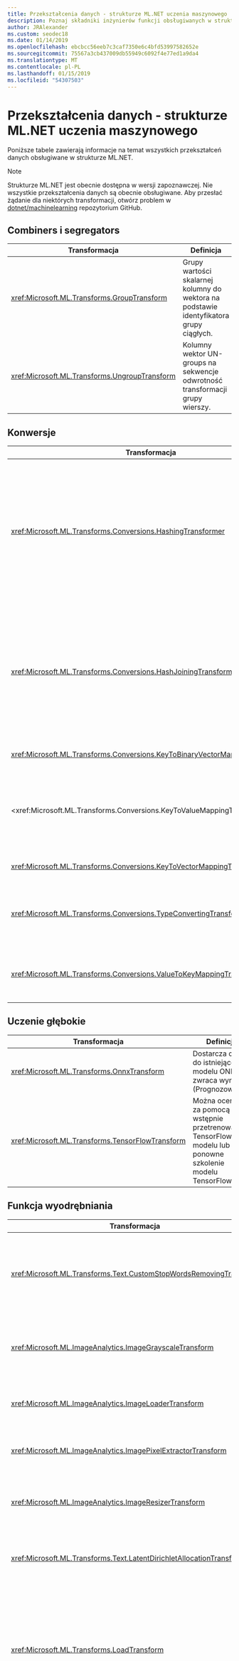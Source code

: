 ```yaml
---
title: Przekształcenia danych - strukturze ML.NET uczenia maszynowego
description: Poznaj składniki inżynierów funkcji obsługiwanych w strukturze ML.NET.
author: JRAlexander
ms.custom: seodec18
ms.date: 01/14/2019
ms.openlocfilehash: ebcbcc56eeb7c3caf7350e6c4bfd53997582652e
ms.sourcegitcommit: 75567a3cb437009db55949c6092f4e77ed1a9da4
ms.translationtype: MT
ms.contentlocale: pl-PL
ms.lasthandoff: 01/15/2019
ms.locfileid: "54307503"
---
```

# <a name="machine-learning-data-transforms---mlnet"></a>Przekształcenia danych - strukturze ML.NET uczenia maszynowego

Poniższe tabele zawierają informacje na temat wszystkich przekształceń danych obsługiwane w strukturze ML.NET.

> [!NOTE]
> Strukturze ML.NET jest obecnie dostępna w wersji zapoznawczej. Nie wszystkie przekształcenia danych są obecnie obsługiwane. Aby przesłać żądanie dla niektórych transformacji, otwórz problem w [dotnet/machinelearning](https://github.com/dotnet/machinelearning/issues) repozytorium GitHub.

## <a name="combiners-and-segregators"></a>Combiners i segregators

| Transformacja | Definicja |
| --- | --- |
| <xref:Microsoft.ML.Transforms.GroupTransform> | Grupy wartości skalarnej kolumny do wektora na podstawie identyfikatora grupy ciągłych. |
| <xref:Microsoft.ML.Transforms.UngroupTransform> | Kolumny wektor UN-groups na sekwencje odwrotność transformacji grupy wierszy. |

## <a name="conversions"></a>Konwersje 

| Transformacja | Definicja |
| --- | --- |
| <xref:Microsoft.ML.Transforms.Conversions.HashingTransformer> | Skróty pojedynczy cenionym kolumn lub vector kolumn. W kolumnach wektor wyznacza wartość skrótu każdego miejsca oddzielnie. Można wyznaczania wartości skrótu wartości tekstowych lub wartości klucza. |
| <xref:Microsoft.ML.Transforms.Conversions.HashJoiningTransform> | Konwertuje wiele wartości w kolumnie wartości skrótów. Ta transformacja akceptuje zarówno liczbowe i tekstowe dane wejściowe, zarówno pojedynczych, jak i wartości wektorowych kolumn. |
| <xref:Microsoft.ML.Transforms.Conversions.KeyToBinaryVectorMappingTransformer> | Konwertuje klucz na kolumnę binarne wektora. |
| <xref:Microsoft.ML.Transforms.Conversions.KeyToValueMappingTransformer > | Korzysta z metadanych KeyValues do mapowania klucza indeksów odpowiednie wartości w metadanych KeyValues. |
| <xref:Microsoft.ML.Transforms.Conversions.KeyToVectorMappingTransformer> | Konwertuje klucz na kolumnę wektora. |
| <xref:Microsoft.ML.Transforms.Conversions.TypeConvertingTransformer> | Zmiany podstawowy typ kolumny pod warunkiem, że można przekonwertować typu. |
| <xref:Microsoft.ML.Transforms.Conversions.ValueToKeyMappingTransformer> | Konwertuje wprowadzanie wartości (wyrazy, liczby itp.) do indeksowania w słowniku. |


## <a name="deep-learning"></a>Uczenie głębokie

| Transformacja | Definicja |
| --- | --- |
| <xref:Microsoft.ML.Transforms.OnnxTransform> | Dostarcza dane do istniejącego modelu ONNX i zwraca wynik (Prognozowane). |
| <xref:Microsoft.ML.Transforms.TensorFlowTransform> | Można oceniać za pomocą wstępnie przetrenowane TensorFlow modelu lub ponowne szkolenie modelu TensorFlow. |

## <a name="feature-extraction"></a>Funkcja wyodrębniania

| Transformacja | Definicja |
| --- | --- |
| <xref:Microsoft.ML.Transforms.Text.CustomStopWordsRemovingTransform> | Usuwa określony wykaz słowa ignorowane, porównując poszczególne tokeny (porównanie bez uwzględniania wielkości liter) w celu Stop-słowa.| 
| <xref:Microsoft.ML.ImageAnalytics.ImageGrayscaleTransform> | Trwa co najmniej jedną kolumnę ImageType i konwertuje je na odcienie szarości reprezentacja tego samego obrazu.|
| <xref:Microsoft.ML.ImageAnalytics.ImageLoaderTransform> | Trwa co najmniej jedną kolumnę ReadOnlyMemory i ładuje je jako ImageType. |
| <xref:Microsoft.ML.ImageAnalytics.ImagePixelExtractorTransform> | Trwa co najmniej jedną kolumnę ImageType i konwertuje je do reprezentacji wektora.|
| <xref:Microsoft.ML.ImageAnalytics.ImageResizerTransform> | Trwa co najmniej jedną kolumnę ImageType i zmienia rozmiar je do podanej wysokości i szerokości.|
| <xref:Microsoft.ML.Transforms.Text.LatentDirichletAllocationTransformer> | Implementuje LightLDA, z implementacją z najnowocześniejszych ukrytego Bayesian alokacji.|
| <xref:Microsoft.ML.Transforms.LoadTransform> | Ładuje określone przekształcenia z pliku określonego modelu. Zezwala na przekształcenia "selekcjonowania" z łańcucha serializacji lub zastosowanie wstępnie przeszkolonych transformacji do widoku danych różnych (ale nadal zgodny). |
| <xref:Microsoft.ML.Transforms.Text.NgramExtractingTransformer> | Tworzy zbiór liczników ngrams (sekwencji kolejnych wartości o długości 1-n) w przypadku danego wektora kluczy. Robi to, tworząc słownika ngrams i za pomocą identyfikatora w słowniku jako indeks w zbiorze. | 
| <xref:Microsoft.ML.Transforms.Text.NgramExtractorTransform> | Jest przekształcany kolekcja tekstowych tokenami (wektor ReadOnlyMemory) lub wektorów klucze wektorów liczbowych. Wektory funkcji są liczby ngrams (sekwencji kolejnych tokenów - słowa lub klucze - o długości 1-n). | 
| <xref:Microsoft.ML.Transforms.Text.NgramHashExtractingTransformer> | Włącza kolekcji tokenami tekstu (wektor ReadOnlyMemory) do wektorów liczbowych, za pomocą wyznaczania wartości skrótu. | 
| <xref:Microsoft.ML.Transforms.Text.NgramHashingTransformer> | Tworzy zbiór liczników ngrams (sekwencji kolejnych wyrazów o długości 1-n) w danego tekstu. | 
| <xref:Microsoft.ML.Transforms.Categorical.OneHotEncodingTransformer> | Konwertuje wartość podzielonych na kategorie na tablicę wskaźnika przez tworzenie słownika kategorie na podstawie danych i za pomocą identyfikatora w słowniku jako indeks w tablicy |
| <xref:Microsoft.ML.Transforms.Projections.PcaTransform> | Oblicza projekcji wektor funkcji na podobszar niski rangi. |
| <xref:Microsoft.ML.Transforms.Text.SentimentAnalyzingTransformer> | Używa modelu wstępnie przetrenowane opinii, aby oceniać ciągów wejściowych. |
| <xref:Microsoft.ML.Transforms.Text.StopWordsRemovingTransformer> | Usuwa listy specyficzny dla języka słowa ignorowane (najbardziej popularne wyrazy) porównując Stop-słowa oddzielne tokeny (porównanie bez uwzględniania wielkości liter). |
| <xref:Microsoft.ML.Transforms.Categorical.TermLookupTransformer> | Mapuje kolumn wartości tekstowych na nowe kolumny przy użyciu mapy zestawu danych, dostępne za pośrednictwem jego argumenty. |
| <xref:Microsoft.ML.Transforms.Text.WordBagBuildingTransformer> | Tworzy zbiór liczników ngrams (sekwencji następujących po sobie słowa) w danego tekstu. Robi to, tworząc słownika ngrams i za pomocą identyfikatora w słowniku jako indeks w zbiorze. |
| <xref:Microsoft.ML.Transforms.Text.WordHashBagProducingTransformer> | Tworzy zbiór liczników ngrams (sekwencji kolejnych wyrazów o długości 1-n) w danego tekstu. Robi to przez tworzenie skrótów każdego ngram i przy użyciu wartości skrótu jako indeks w zbiorze. |
| <xref:Microsoft.ML.Transforms.Text.WordTokenizingTransformer> | Dzieli tekst na przy użyciu znaków separatora słów. |


## <a name="image-model-featurizers"></a>Featurizers modelu obrazu

| Transformacja | Definicja |
| --- | --- |
| <xref:Microsoft.ML.Transforms.AlexNetExtension> | Jest to metoda rozszerzenia ma być używany z <xref:Microsoft.ML.Transforms.DnnImageFeaturizerEstimator> aby można było używać pretrained [AlexNet](https://en.wikipedia.org/wiki/AlexNet) modelu. NuGet zawierający to rozszerzenie jest gwarantowana dołączenie pliku modelu binarnego. | 
| <xref:Microsoft.ML.Transforms.ResNet18Extension> | Jest to metoda rozszerzenia ma być używany z <xref:Microsoft.ML.Transforms.DnnImageFeaturizerEstimator> używania pretrained modelu ResNet18. NuGet zawierający to rozszerzenie jest gwarantowana dołączenie pliku modelu binarnego. |
| <xref:Microsoft.ML.Transforms.ResNet50Extension> | Jest to metoda rozszerzenia ma być używany z <xref:Microsoft.ML.Transforms.DnnImageFeaturizerEstimator> używać pretrained ResNet50model. NuGet zawierający to rozszerzenie jest gwarantowana dołączenie pliku modelu binarnego. |
| <xref:Microsoft.ML.Transforms.ResNet101Extension> | Jest to metoda rozszerzenia ma być używany z <xref:Microsoft.ML.Transforms.DnnImageFeaturizerEstimator> używania pretrained modelu ResNet101. NuGet zawierający to rozszerzenie jest gwarantowana dołączenie pliku modelu binarnego. |

## <a name="label-parsing"></a>Etykieta analizy

| Transformacja | Definicja |
| --- | --- |
| <xref:Microsoft.ML.Transforms.LabelConvertTransform> |  Konwertuje etykiety. |
| <xref:Microsoft.ML.Transforms.LabelIndicatorTransform> | Ponownie mapuje wieloklasowej etykiety na binarne wartość True, False etykiet, głównie do użytku z OVA.|

## <a name="missing-values"></a>Brak wartości

| Transformacja | Definicja |
| --- | --- |
| <xref:Microsoft.ML.Transforms.MissingValueDroppingTransformer> | Brak wartości z kolumn spadnie. |
| <xref:Microsoft.ML.Transforms.MissingValueIndicatorTransform> | Tworzy kolumnę dane wyjściowe z taką samą liczbę miejsc, jako kolumna danych wejściowych, których dane wyjściowe ma wartość true, jeśli brak wartości w kolumnie wejściowej. |
| <xref:Microsoft.ML.Transforms.MissingValueReplacingTransformer> | Obsługiwać brakujące wartości, zastępując wartość domyślna lub wartość średnią/min/max (dla tylko kolumny nietekstową). |

## <a name="normalization"></a>Normalizacja

| Transformacja | Definicja |
| --- | --- |
| <xref:Microsoft.ML.Transforms.Projections.LpNormalizingTransformer> | Przekształcanie normalizacji LP-Norm (wektor/row-wise). |
| <xref:Microsoft.ML.Transforms.Normalizers.MeanVarDblAggregator> | Oblicza średnią i wariancji dla kolumny cenionym wektora. Śledzi bieżącego średnią i M2 (suma kwadratów różnic wartości od średniej), liczba NaNs i liczbę elementów różna od zera. |
| <xref:Microsoft.ML.Transforms.Normalizers.MeanVarSngAggregator> | Oblicza średnią i wariancji dla kolumny cenionym wektora. Śledzi bieżącego średnią i M2 (suma kwadratów różnic wartości od średniej), liczba NaNs i liczbę elementów różna od zera. |
| <xref:Microsoft.ML.Transforms.Normalizers.MinMaxDblAggregator> | Śledzi min, max, liczby wartości rozrzedzonych (vCount) i liczbę wywołań ProcessValue() (trainCount) w kolumnie cenionym wektora. |
| <xref:Microsoft.ML.Transforms.Normalizers.MinMaxSngAggregator> | Śledzi min, max, liczby wartości rozrzedzonych (vCount) i liczbę wywołań ProcessValue() (trainCount) w kolumnie cenionym wektora. |
| <xref:Microsoft.ML.Transforms.Normalizers.NormalizeTransform> | Standaryzuje zakresów funkcji. |
| <xref:Microsoft.ML.Transforms.Normalizers.NormalizingTransformer> |Standaryzuje zakresów funkcji. |

## <a name="onnx"></a>Onnx

| Transformacja | Definicja |
| --- | --- |
| <xref:Microsoft.ML.Transforms.OnnxTransform> | Wyniki wstępnie szkolone modele ONNX korzystających z ONNX standardowa wersja 1.2 |

## <a name="preprocessing"></a>Przetwarzanie wstępne
| Transformacja | Definicja |
| --- | --- |
| <xref:Microsoft.ML.Transforms.BootstrapSamplingTransformer> | Przybliża bootstrap próbkowania przy użyciu metody próbkowania Poissona. |
| <xref:Microsoft.ML.Transforms.Projections.RandomFourierFeaturizingTransformer> | Generuje losową Fouriera funkcji. |
| <xref:Microsoft.ML.Transforms.Text.TokenizingByCharactersTransformer> | Tokenizator zorientowane na znak, jeżeli tekst jest uważany za sekwencji znaków. |
| <xref:Microsoft.ML.Transforms.Projections.VectorWhiteningTransformer> | Optymalizacja Simplfies, aby ułatwić identyfikowanie wagi. |

## <a name="row-filters"></a>Filtry wierszy

| Transformacja | Definicja |
| --- | --- |
| <xref:Microsoft.ML.Transforms.RowShufflingTransformer> | Przesuwa kursor losowego podjął próbę przy użyciu puli daną liczbę wierszy.  |
| <xref:Microsoft.ML.Transforms.SkipFilter> | Umożliwia ograniczenie danych wejściowych do podzestawu wierszy przez pominięcie liczbę wierszy. |
| <xref:Microsoft.ML.Transforms.SkipTakeFilter> | Umożliwia ograniczenie danych wejściowych do podzestawu wierszy na opcjonalne przesunięcie. Może służyć do implementowania stronicowania danych. Po utworzeniu za pomocą SkipTakeFilter.SkipArguments zachowuje się jak `SkipFilter`.
| <xref:Microsoft.ML.Transforms.TakeFilter> | Umożliwia ograniczenie danych wejściowych do podzestawu wierszy, wykonując N pierwszych wierszy. |


## <a name="schema"></a>Schemat

| Transformacja | Definicja |
| --- | --- |
| <xref:Microsoft.ML.Transforms.ColumnCopyingTransformer> | Duplikaty kolumny z zestawu danych.|
| <xref:Microsoft.ML.Transforms.ColumnSelectingTransformer> | Wybiera zestaw kolumn, aby usunąć lub zachować te dane z danym danych wejściowych. |
| <xref:Microsoft.ML.Transforms.FeatureSelection.SlotsDroppingTransformer> | Porzuca miejsc z kolumn.|
| <xref:Microsoft.ML.Transforms.OptionalColumnTransform> | Tworzy nową kolumnę z określonymi wartościami typu i domyślne. |
| <xref:Microsoft.ML.Transforms.RangeFilter> | Filtrowanie widoku danych dla kolumny typu Single, Double lub klucza (ciągły). Przechowuje wartości, które należą do zakresu określonej minimalnej/maksymalnej. NaNs zawsze są odfiltrowywane. Jeśli dane wejściowe są typu klucza, minimalny/maksymalny są traktowane jako wartości procentowe liczby wartości. |

## <a name="tensorflow"></a>TensorFlow

| Transformacja | Definicja |
| --- | --- |
| <xref:Microsoft.ML.Transforms.TensorFlowTransform> | Albo wyniki za pomocą wstępnie przetrenowane TensorFlow modelu retrains modelu TensorFlow. |

## <a name="text-processing-and-featurization"></a>Przetwarzanie tekstu i cechowania

| Transformacja | Definicja |
| --- | --- |
| <xref:Microsoft.ML.Transforms.Text.TextNormalizingTransformer> | Transformacja normalizacji tekstu, która umożliwia normalizowanie wielkości liter, usuwając znaki diakrytyczne, znaki interpunkcyjne i/lub cyfry. Transformacja działa na wprowadzanie tekstu, a także wektor tokenów/tekstu (wektor ReadOnlyMemory). |
| <xref:Microsoft.ML.Transforms.Text.TokenizingByCharactersTransformer> | Tokenizator zorientowane na znak, jeżeli tekst jest uważany za sekwencji znaków. |

## <a name="time-series"></a>Szeregów czasowych

| Transformacja | Definicja |
| --- | --- |
| <xref:Microsoft.ML.TimeSeriesProcessing.ExponentialAverageTransform> | Przyjmuje średnią ważoną wartości: ExpAvg(y_t) = a * y_t + (1-a) * ExpAvg(y_(t-1)). |
| <xref:Microsoft.ML.TimeSeriesProcessing.IidChangePointDetector> | Implementuje przekształcenie zmiany punktu wykrywacz dla i.i.d. Sekwencja (losowej próbki) na podstawie adaptacyjne jądra gęstość szacowania i martingales. |
| <xref:Microsoft.ML.TimeSeriesProcessing.IidSpikeDetector> | Implementuje wykrywacz kolekcji przekształcania dla i.i.d. Sekwencja (losowej próbki) oparte na szacowania gęstość adaptacyjne jądra. |
| <xref:Microsoft.ML.TimeSeriesProcessing.MovingAverageTransform> | Zawiera średnią ważoną wartości okna przewijania. |
| <xref:Microsoft.ML.TimeSeriesProcessing.PercentileThresholdTransform> | Określa, czy bieżąca wartość szeregów czasowych należy do przewijania percentyl największe wartości okna. |
| <xref:Microsoft.ML.TimeSeriesProcessing.PValueTransform> | Oblicza serię, bieżąca wartość empirycznej p wartość na podstawie innych wartości w ramach przesuwającego się okna. |
| <xref:Microsoft.ML.TimeSeriesProcessing.SlidingWindowTransform> | Generuje przesuwającego się okna w szeregu czasowym typu Single. |
| <xref:Microsoft.ML.TimeSeriesProcessing.SsaChangePointDetector> | Implementuje przekształcenia wykrywanie zmiany punktu oparte na pojedynczej o szerokim zakresie funkcji modelowania w szeregu czasowym. |
| <xref:Microsoft.ML.TimeSeriesProcessing.SsaSpikeDetector> | Implementuje przekształcenie wykrywacz kolekcji oparte na pojedynczej o szerokim zakresie funkcji modelowania w szeregu czasowym. |

## <a name="miscellaneous"></a>Różne

| Transformacja | Definicja |
| --- | --- |
| <xref:Microsoft.ML.Transforms.CompositeTransformer> | Tworzy DataTransform złożonego. |
| <xref:Microsoft.ML.Transforms.CustomMappingTransformer%602> | Generuje dodatkowe kolumny podanego `IDataView`. Go nie zmieniają się liczba wierszy, są widoczne w wyniku aplikacji przez użytkownika funkcji do każdego wiersza danych wejściowych.|
| <xref:Microsoft.ML.Transforms.GenerateNumberTransform> | Dodaje kolumnę o wygenerowanego numeru sekwencji. |
| <xref:Microsoft.ML.Transforms.ProduceIdTransform> | Tworzy kolumny o identyfikatorze kursora w kolumnie. |
| <xref:Microsoft.ML.Transforms.RandomNumberGenerator> | Generuje losową liczbę. |
| <xref:Microsoft.ML.Transforms.ScoringTransformer> | Łączy informacje z wielu modeli predykcyjnych, aby wygenerować nowy model w potoku za pomocą wyniki z już uczonego modelu. |
